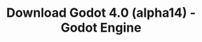 ---
# Generated by /tools/generators/src/download_archive_generator !!! do not edit by hand !!!
title: 'Download Godot 4.0 (alpha14) - Godot Engine'
type: 'download/archive'
name: '4.0'
flavor: 'alpha14'
release_date: '2022-08-11T03:00:00-00:00'
release_notes: 'article/dev-snapshot-godot-4-0-alpha-14/'
primaryPlatforms:
  - 'android.apk'
  - 'linux.64'
  - 'macos.universal'
  - 'windows.64'
  - 'web'
  - 'templates'
links:
  android.apk:
    name: 'android.apk'
    title: 'Android'
    caption: 'Universal APK (ARM64 + ARMv7 + x86_64 + x86)'
    tags:
      - 'APK download'
      - 'ARM64/v7'
      - 'x86 (64 & 32 bit)'
    hosts:
      github_builds:
        regular: 'https://github.com/godotengine/godot-builds/releases/download/4.0-alpha14/Godot_v4.0-alpha14_android_editor.apk'
        mono: '#'
      github:
        regular: 'https://github.com/godotengine/godot/releases/download/4.0-alpha14/Godot_v4.0-alpha14_android_editor.apk'
        mono: '#'
  linux.64:
    name: 'linux.64'
    title: 'Linux'
    caption: 'Standard (x86_64)'
    tags:
      - '64 bit'
    hosts:
      github_builds:
        regular: 'https://github.com/godotengine/godot-builds/releases/download/4.0-alpha14/Godot_v4.0-alpha14_linux.x86_64.zip'
        mono: 'https://github.com/godotengine/godot-builds/releases/download/4.0-alpha14/Godot_v4.0-alpha14_mono_linux_x86_64.zip'
      github:
        regular: 'https://github.com/godotengine/godot/releases/download/4.0-alpha14/Godot_v4.0-alpha14_linux.x86_64.zip'
        mono: 'https://github.com/godotengine/godot/releases/download/4.0-alpha14/Godot_v4.0-alpha14_mono_linux_x86_64.zip'
  macos.universal:
    name: 'macos.universal'
    title: 'macOS'
    caption: 'Universal (x86_64 + Apple Silicon)'
    tags:
      - 'Intel/Apple Silicon'
      - '64 bit'
    hosts:
      github_builds:
        regular: 'https://github.com/godotengine/godot-builds/releases/download/4.0-alpha14/Godot_v4.0-alpha14_macos.universal.zip'
        mono: 'https://github.com/godotengine/godot-builds/releases/download/4.0-alpha14/Godot_v4.0-alpha14_mono_macos.universal.zip'
      github:
        regular: 'https://github.com/godotengine/godot/releases/download/4.0-alpha14/Godot_v4.0-alpha14_macos.universal.zip'
        mono: 'https://github.com/godotengine/godot/releases/download/4.0-alpha14/Godot_v4.0-alpha14_mono_macos.universal.zip'
  windows.64:
    name: 'windows.64'
    title: 'Windows'
    caption: 'Standard (x86_64)'
    tags:
      - '64 bit'
    hosts:
      github_builds:
        regular: 'https://github.com/godotengine/godot-builds/releases/download/4.0-alpha14/Godot_v4.0-alpha14_win64.exe.zip'
        mono: 'https://github.com/godotengine/godot-builds/releases/download/4.0-alpha14/Godot_v4.0-alpha14_mono_win64.zip'
      github:
        regular: 'https://github.com/godotengine/godot/releases/download/4.0-alpha14/Godot_v4.0-alpha14_win64.exe.zip'
        mono: 'https://github.com/godotengine/godot/releases/download/4.0-alpha14/Godot_v4.0-alpha14_mono_win64.zip'
  web:
    name: 'web'
    title: 'Web editor'
    caption: ''
    tags:
      - 'Self-hosted'
      - 'Cross-platform'
    hosts:
      github_builds:
        regular: 'https://github.com/godotengine/godot-builds/releases/download/4.0-alpha14/Godot_v4.0-alpha14_web_editor.zip'
        mono: '#'
      github:
        regular: 'https://github.com/godotengine/godot/releases/download/4.0-alpha14/Godot_v4.0-alpha14_web_editor.zip'
        mono: '#'
  linux.arm64:
    name: 'linux.arm64'
    title: 'Linux'
    caption: 'Standard (ARM64)'
    tags:
      - 'ARM64'
      - '64 bit'
    hosts:
      github_builds:
        regular: 'https://github.com/godotengine/godot-builds/releases/download/4.0-alpha14/Godot_v4.0-alpha14_linux.arm64.zip'
        mono: 'https://github.com/godotengine/godot-builds/releases/download/4.0-alpha14/Godot_v4.0-alpha14_mono_linux_arm64.zip'
      github:
        regular: 'https://github.com/godotengine/godot/releases/download/4.0-alpha14/Godot_v4.0-alpha14_linux.arm64.zip'
        mono: 'https://github.com/godotengine/godot/releases/download/4.0-alpha14/Godot_v4.0-alpha14_mono_linux_arm64.zip'
  linux.32:
    name: 'linux.32'
    title: 'Linux'
    caption: 'Standard (x86)'
    tags:
      - '32 bit'
    hosts:
      github_builds:
        regular: 'https://github.com/godotengine/godot-builds/releases/download/4.0-alpha14/Godot_v4.0-alpha14_linux.x86_32.zip'
        mono: 'https://github.com/godotengine/godot-builds/releases/download/4.0-alpha14/Godot_v4.0-alpha14_mono_linux_x86_32.zip'
      github:
        regular: 'https://github.com/godotengine/godot/releases/download/4.0-alpha14/Godot_v4.0-alpha14_linux.x86_32.zip'
        mono: 'https://github.com/godotengine/godot/releases/download/4.0-alpha14/Godot_v4.0-alpha14_mono_linux_x86_32.zip'
  linux.arm32:
    name: 'linux.arm32'
    title: 'Linux'
    caption: 'Standard (ARM32)'
    tags:
      - 'ARM32'
      - '32 bit'
    hosts:
      github_builds:
        regular: 'https://github.com/godotengine/godot-builds/releases/download/4.0-alpha14/Godot_v4.0-alpha14_linux.arm32.zip'
        mono: 'https://github.com/godotengine/godot-builds/releases/download/4.0-alpha14/Godot_v4.0-alpha14_mono_linux_arm32.zip'
      github:
        regular: 'https://github.com/godotengine/godot/releases/download/4.0-alpha14/Godot_v4.0-alpha14_linux.arm32.zip'
        mono: 'https://github.com/godotengine/godot/releases/download/4.0-alpha14/Godot_v4.0-alpha14_mono_linux_arm32.zip'
  windows.32:
    name: 'windows.32'
    title: 'Windows'
    caption: 'Standard (x86)'
    tags:
      - '32 bit'
    hosts:
      github_builds:
        regular: 'https://github.com/godotengine/godot-builds/releases/download/4.0-alpha14/Godot_v4.0-alpha14_win32.exe.zip'
        mono: 'https://github.com/godotengine/godot-builds/releases/download/4.0-alpha14/Godot_v4.0-alpha14_mono_win32.zip'
      github:
        regular: 'https://github.com/godotengine/godot/releases/download/4.0-alpha14/Godot_v4.0-alpha14_win32.exe.zip'
        mono: 'https://github.com/godotengine/godot/releases/download/4.0-alpha14/Godot_v4.0-alpha14_mono_win32.zip'
  aar_library:
    name: 'aar_library'
    title: 'AAR library'
    caption: ''
    tags:
      - 'Android plugins'
      - 'Java'
      - 'Kotlin'
    hosts:
      github_builds:
        regular: 'https://github.com/godotengine/godot-builds/releases/download/4.0-alpha14/godot-lib.4.0.alpha14.template_release.aar'
        mono: '#'
      github:
        regular: 'https://github.com/godotengine/godot/releases/download/4.0-alpha14/godot-lib.4.0.alpha14.template_release.aar'
        mono: '#'
  templates:
    name: 'templates'
    title: 'Export templates'
    caption: ''
    tags:
      - 'Used to export your games to all supported platforms'
    hosts:
      github_builds:
        regular: 'https://github.com/godotengine/godot-builds/releases/download/4.0-alpha14/Godot_v4.0-alpha14_export_templates.tpz'
        mono: 'https://github.com/godotengine/godot-builds/releases/download/4.0-alpha14/Godot_v4.0-alpha14_mono_export_templates.tpz'
      github:
        regular: 'https://github.com/godotengine/godot/releases/download/4.0-alpha14/Godot_v4.0-alpha14_export_templates.tpz'
        mono: 'https://github.com/godotengine/godot/releases/download/4.0-alpha14/Godot_v4.0-alpha14_mono_export_templates.tpz'
---